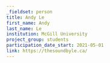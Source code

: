 ```yaml
---
_fieldset: person
title: Andy Le
first_name: Andy
last_name: Le
institution: McGill University
project_group: students
participation_date_start: 2021-05-01
link: https://thesoundbyle.ca/
---
```

